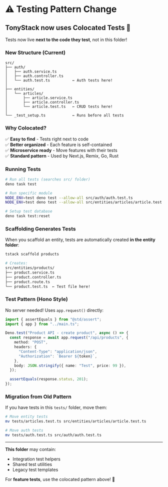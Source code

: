 # ⚠️ Testing Pattern Change

## TonyStack now uses **Colocated Tests** 🎯

Tests now live **next to the code they test**, not in this folder!

### New Structure (Current)

```
src/
├── auth/
│   ├── auth.service.ts
│   ├── auth.controller.ts
│   └── auth.test.ts          ← Auth tests here!
│
├── entities/
│   └── articles/
│       ├── article.service.ts
│       ├── article.controller.ts
│       └── article.test.ts   ← CRUD tests here!
│
└── _test_setup.ts            ← Runs before all tests
```

### Why Colocated?

✅ **Easy to find** - Tests right next to code\
✅ **Better organized** - Each feature is self-contained\
✅ **Microservice ready** - Move features with their tests\
✅ **Standard pattern** - Used by Next.js, Remix, Go, Rust

### Running Tests

```bash
# Run all tests (searches src/ folder)
deno task test

# Run specific module
NODE_ENV=test deno test --allow-all src/auth/auth.test.ts
NODE_ENV=test deno test --allow-all src/entities/articles/article.test.ts

# Setup test database
deno task test:reset
```

### Scaffolding Generates Tests

When you scaffold an entity, tests are automatically created **in the entity
folder**:

```bash
tstack scaffold products

# Creates:
src/entities/products/
├── product.service.ts
├── product.controller.ts
├── product.route.ts
└── product.test.ts  ← Test file here!
```

### Test Pattern (Hono Style)

No server needed! Uses `app.request()` directly:

```typescript
import { assertEquals } from "@std/assert";
import { app } from "../main.ts";

Deno.test("Product API - create product", async () => {
  const response = await app.request("/api/products", {
    method: "POST",
    headers: {
      "Content-Type": "application/json",
      "Authorization": `Bearer ${token}`,
    },
    body: JSON.stringify({ name: "Test", price: 99 }),
  });

  assertEquals(response.status, 201);
});
```

### Migration from Old Pattern

If you have tests in this `tests/` folder, move them:

```bash
# Move entity tests
mv tests/articles.test.ts src/entities/articles/article.test.ts

# Move auth tests
mv tests/auth.test.ts src/auth/auth.test.ts
```

---

**This folder** may contain:

- Integration test helpers
- Shared test utilities
- Legacy test templates

For **feature tests**, use the colocated pattern above! 🚀
